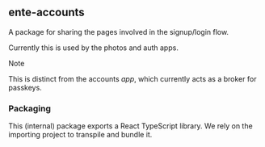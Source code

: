 ## ente-accounts

A package for sharing the pages involved in the signup/login flow.

Currently this is used by the photos and auth apps.

> [!NOTE]
>
> This is distinct from the accounts _app_, which currently acts as a broker for
> passkeys.

### Packaging

This (internal) package exports a React TypeScript library. We rely on the
importing project to transpile and bundle it.
